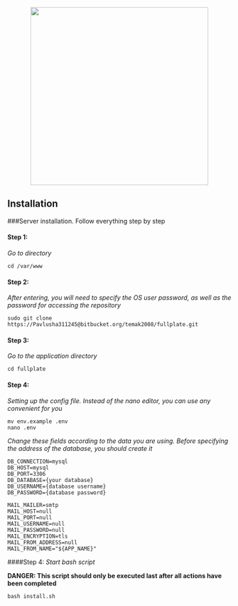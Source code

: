 <p align="center"><a href="https://laravel.com" target="_blank"><img src="https://raw.githubusercontent.com/laravel/art/master/logo-lockup/5%20SVG/2%20CMYK/1%20Full%20Color/laravel-logolockup-cmyk-red.svg" width="400"></a></p>

## Installation

###Server installation. Follow everything step by step

#### Step 1: 
_Go to directory_
```shell
cd /var/www
```

#### Step 2:
_After entering, you will need to specify the OS user password, as well as the password for accessing the repository_
```shell
sudo git clone https://Pavlusha311245@bitbucket.org/temak2008/fullplate.git
```

#### Step 3:
_Go to the application directory_
```shell
cd fullplate
```

#### Step 4:
_Setting up the config file. Instead of the nano editor, you can use any convenient for you_

```shell
mv env.example .env
nano .env
```

_Change these fields according to the data you are using. Before specifying the address of the database, you should create it_

```.dotenv
DB_CONNECTION=mysql
DB_HOST=mysql
DB_PORT=3306
DB_DATABASE={your database}
DB_USERNAME={database username}
DB_PASSWORD={database password}
```

```.dotenv
MAIL_MAILER=smtp
MAIL_HOST=null
MAIL_PORT=null
MAIL_USERNAME=null
MAIL_PASSWORD=null
MAIL_ENCRYPTION=tls
MAIL_FROM_ADDRESS=null
MAIL_FROM_NAME="${APP_NAME}"
```

####Step 4:
_Start bash script_

**DANGER: This script should only be executed last after all actions have been completed**

```shell
bash install.sh
```
